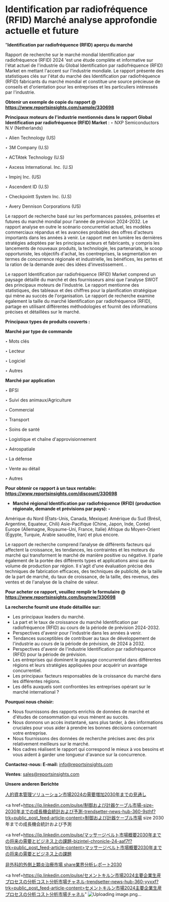 # Identification par radiofréquence (RFID) Marché analyse approfondie actuelle et future

"<strong>Identification par radiofréquence (RFID) aperçu du marché</strong>

Rapport de recherche sur le marché mondial Identification par radiofréquence (RFID) 2024 'est une étude complète et informative sur l'état actuel de l'industrie du Global Identification par radiofréquence (RFID) Market en mettant l'accent sur l'industrie mondiale. Le rapport présente des statistiques clés sur l'état du marché des Identification par radiofréquence (RFID) fabricants du marché mondial et constitue une source précieuse de conseils et d'orientation pour les entreprises et les particuliers intéressés par l'industrie.

<strong>Obtenir un exemple de copie du rapport @ <a href=https://www.reportsinsights.com/sample/330698>https://www.reportsinsights.com/sample/330698</a></strong>

<strong>Principaux moteurs de l'industrie mentionnés dans le rapport Global Identification par radiofréquence (RFID) Market</strong> :
‣ NXP Semiconductors N.V (Netherlands)

‣ Alien Technology (US)

‣ 3M Company (U.S)

‣ ACTAtek Technology (U.S)

‣ Axcess International. Inc. (U.S)

‣ Impinj Inc. (US)

‣ Ascendent ID (U.S)

‣ Checkpointt System Inc. (U.S)

‣ Avery Dennison Corporations (US)

Le rapport de recherche basé sur les performances passées, présentes et futures du marché mondial pour l'année de prévision 2024-2032. Le rapport analyse en outre le scénario concurrentiel actuel, les modèles commerciaux répandus et les avancées probables des offres d'acteurs importants dans les années à venir. Le rapport met en lumière les dernières stratégies adoptées par les principaux acteurs et fabricants, y compris les lancements de nouveaux produits, la technologie, les partenariats, le scoop opportuniste, les objectifs d'achat, les coentreprises, la segmentation en termes de concurrence régionale et industrielle, les bénéfices, les pertes et la ration de la demande avec des idées d'investissement. .

Le rapport Identification par radiofréquence (RFID) Market comprend un paysage détaillé du marché et des fournisseurs ainsi que l'analyse SWOT des principaux moteurs de l'industrie. Le rapport mentionne des statistiques, des tableaux et des chiffres pour la planification stratégique qui mène au succès de l'organisation. Le rapport de recherche examine également la taille du marché Identification par radiofréquence (RFID), partage en utilisant différentes méthodologies et fournit des informations précises et détaillées sur le marché.

<strong>Principaux types de produits couverts :</strong>

<strong>Marché par type de commande</Strong>

‣ Mots clés

‣ Lecteur

‣ Logiciel

‣ Autres

<strong>Marché par application</Strong>

‣ BFSI

‣ Suivi des animaux/Agriculture

‣ Commercial

‣ Transport

‣ Soins de santé

‣ Logistique et chaîne d'approvisionnement

‣ Aérospatiale

‣ La défense

‣ Vente au détail

‣ Autres

<strong>Pour obtenir ce rapport à un taux rentable: <a href=https://www.reportsinsights.com/discount/330698>https://www.reportsinsights.com/discount/330698</a></strong>
<ul>
  <li><strong>Marché régional Identification par radiofréquence (RFID) (production régionale, demande et prévisions par pays): -</strong></li>
</ul>
Amérique du Nord (États-Unis, Canada, Mexique)
Amérique du Sud (Brésil, Argentine, Equateur, Chili)
Asie-Pacifique (Chine, Japon, Inde, Corée)
Europe (Allemagne, Royaume-Uni, France, Italie)
Afrique du Moyen-Orient (Égypte, Turquie, Arabie saoudite, Iran) et plus encore.

Le rapport de recherche comprend l’analyse de différents facteurs qui affectent la croissance, les tendances, les contraintes et les moteurs du marché qui transforment le marché de manière positive ou négative. Il parle également de la portée des différents types et applications ainsi que du volume de production par région. Il s'agit d'une évaluation précise des techniques de fabrication efficaces, des techniques de publicité, de la taille de la part de marché, du taux de croissance, de la taille, des revenus, des ventes et de l'analyse de la chaîne de valeur.

<strong>Pour acheter ce rapport, veuillez remplir le formulaire @   <a href=https://www.reportsinsights.com/buynow/330698>https://www.reportsinsights.com/buynow/330698</a></strong>

<strong>La recherche fournit une étude détaillée sur:</strong>
<ul>
  <li>Les principaux leaders du marché.</li>
  <li>La part et le taux de croissance du marché Identification par radiofréquence (RFID) au cours de la période de prévision 2024-2032.</li>
  <li>Perspectives d'avenir pour l'industrie dans les années à venir.</li>
  <li>Tendances susceptibles de contribuer au taux de développement de l'industrie au cours de la période de prévision, de 2024 à 2032.</li>
  <li>Perspectives d'avenir de l'industrie Identification par radiofréquence (RFID) pour la période de prévision.</li>
  <li>Les entreprises qui dominent le paysage concurrentiel dans différentes régions et leurs stratégies appliquées pour acquérir un avantage concurrentiel.</li>
  <li>Les principaux facteurs responsables de la croissance du marché dans les différentes régions.</li>
  <li>Les défis auxquels sont confrontées les entreprises opérant sur le marché international ?</li>
</ul>
<strong>Pourquoi nous choisir:</strong>
<ul>
  <li>Nous fournissons des rapports enrichis de données de marché et d'études de consommation qui vous mènent au succès.</li>
  <li>Nous donnons un accès instantané, sans plus tarder, à des informations cruciales pour vous aider à prendre les bonnes décisions concernant votre entreprise.</li>
  <li>Nous fournissons des données de recherche précises avec des prix relativement meilleurs sur le marché.</li>
  <li>Nos cadres réalisent le rapport qui correspond le mieux à vos besoins et vous aident à garder une longueur d'avance sur la concurrence.</li>
</ul>
<strong>Contactez-nous:
</strong><strong>E-mail:</strong> <a href=mailto:info@reportsinsights.com>info@reportsinsights.com</a>

<strong>Ventes</strong>: <a href=mailto:sales@reportsinsights.com>sales@reportsinsights.com</a>

<strong>Unsere anderen Berichte</strong>

<a href=https://www.linkedin.com/pulse/人的資本管理ソリューション市場2024の需要増加2030年までの見通し-community-market-research-stwxf/>人的資本管理ソリューション市場2024の需要増加2030年までの見通し</a>

<a href=https://jp.linkedin.com/pulse/制御および計器ケーブル市場-size-2030年までの成長機会統計および予測-trendsetter-news-hub-360-9sthf?trk=public_post_feed-article-content>制御および計器ケーブル市場 size 2030年までの成長機会統計および予測</a>

<a href=https://jp.linkedin.com/pulse/マッサージベルト市場概要2030年までの将来の需要とビジネス上の課題-bizintel-chronicle-24-aaf7f?trk=public_post_feed-article-content>マッサージベルト市場概要2030年までの将来の需要とビジネス上の課題</a>

<a href=https://www.linkedin.com/pulse/非外科的外側上顆炎治療市場-share業界分析レポート2030-infopulse-daily-360-eoj9f/>非外科的外側上顆炎治療市場 share業界分析レポート2030</a>

<a href=https://jp.linkedin.com/pulse/セメントキルン市場2024主要企業生産プロセスの分析コスト分析市場チャネル-trendsetter-news-hub-360-yyxxf?trk=public_post_feed-article-content>セメントキルン市場2024主要企業生産プロセスの分析コスト分析市場チャネル</a>"
![Uploading image.png…]()
